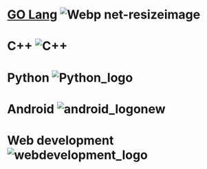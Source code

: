 #  [GO Lang](https://github.com/codeseekerosr/GO-Lang)               ![Webp net-resizeimage](https://user-images.githubusercontent.com/54413974/63588760-e2bfe700-c5c4-11e9-91a8-f2456d1152f1.png)

# C++                   ![C++](https://user-images.githubusercontent.com/54413974/63588962-637ee300-c5c5-11e9-8141-eaade497b7ee.jpg)

# Python                ![Python_logo](https://user-images.githubusercontent.com/54413974/63589141-f881dc00-c5c5-11e9-84a5-d913c95027bc.jpg)        

# Android               ![android_logonew](https://user-images.githubusercontent.com/54413974/63589862-db4e0d00-c5c7-11e9-9836-10def3cbf7f1.jpg)

# Web development       ![webdevelopment_logo](https://user-images.githubusercontent.com/54413974/63590047-5c0d0900-c5c8-11e9-9d99-6d3b604a2098.jpg)
